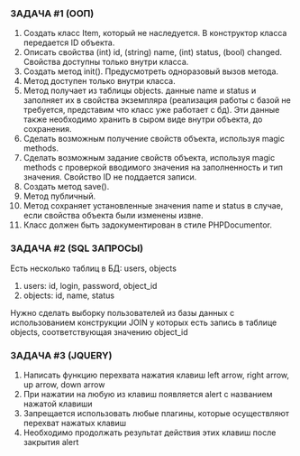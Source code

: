 ### ЗАДАЧА #1 (ООП)
1. Создать класс Item, который не наследуется. В конструктор класса передается ID объекта.
2. Описать свойства (int) id, (string) name, (int) status, (bool) changed. Свойства доступны только внутри класса.
3. Создать метод init(). Предусмотреть одноразовый вызов метода.
4. Метод доступен только внутри класса.
5. Метод получает из таблицы objects. данные name и status и заполняет их в свойства экземпляра (реализация работы с базой не требуется, представим что класс уже работает с бд). Эти данные также необходимо хранить в сыром виде внутри объекта, до сохранения.
6. Сделать возможным получение свойств объекта, используя magic methods.
7. Сделать возможным задание свойств объекта, используя magic methods с проверкой вводимого значения на заполненность и тип значения. Свойство ID не поддается записи.
8. Создать метод save().
9. Метод публичный.
10. Метод сохраняет установленные значения name и status в случае, если свойства объекта были изменены извне.
11. Класс должен быть задокументирован в стиле PHPDocumentor.

### ЗАДАЧА #2 (SQL ЗАПРОСЫ)
Есть несколько таблиц в БД: users, objects
1.  users: id, login, password, object_id
2.  objects: id, name, status

Нужно сделать выборку пользователей из базы данных с использованием конструкции JOIN у которых есть запись в таблице objects, соответствующая значению object_id

### ЗАДАЧА #3 (JQUERY)
1.  Написать функцию перехвата нажатия клавиш left arrow, right arrow, up arrow, down arrow
2.  При нажатии на любую из клавиш появляется alert с названием нажатой клавиши
3.  Запрещается использовать любые плагины, которые осуществляют перехват нажатых клавиш
4.  Необходимо продолжать результат действия этих клавиш после закрытия alert